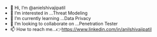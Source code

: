 - 👋 Hi, I’m @anielshivajipatil
- 👀 I’m interested in ...Threat Modeling
- 🌱 I’m currently learning ...Data Privacy
- 💞️ I’m looking to collaborate on ...Penetration Tester
- 📫 How to reach me...👉https://www.linkedin.com/in/anilshivajipatil

<!---
anielshivajipatil/anielshivajipatil is a ✨ special ✨ repository because its `README.md` (this file) appears on your GitHub profile.
You can click the Preview link to take a look at your changes.
--->
